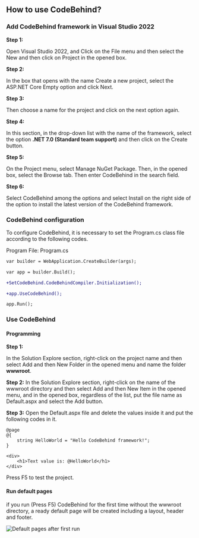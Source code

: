 ## How to use CodeBehind?

### Add CodeBehind framework in Visual Studio 2022

**Step 1:**

Open Visual Studio 2022, and Click on the File menu and then select the New and then click on Project in the opened box.

**Step 2:**

In the box that opens with the name Create a new project, select the ASP.NET Core Empty option and click Next.

**Step 3:**

Then choose a name for the project and click on the next option again.

**Step 4:**

In this section, in the drop-down list with the name of the framework, select the option **.NET 7.0 (Standard team support)** and then click on the Create button.

**Step 5:**

On the Project menu, select Manage NuGet Package. Then, in the opened box, select the Browse tab. Then enter CodeBehind in the search field.

**Step 6:**

Select CodeBehind among the options and select Install on the right side of the option to install the latest version of the CodeBehind framework.

### CodeBehind configuration

To configure CodeBehind, it is necessary to set the Program.cs class file according to the following codes.

Program File: Program.cs
```diff
var builder = WebApplication.CreateBuilder(args);

var app = builder.Build();

+SetCodeBehind.CodeBehindCompiler.Initialization();

+app.UseCodeBehind();

app.Run();
```

### Use CodeBehind

#### Programming

**Step 1:**

In the Solution Explore section, right-click on the project name and then select Add and then New Folder in the opened menu and name the folder **wwwroot**.

**Step 2:**
In the Solution Explore section, right-click on the name of the wwwroot directory and then select Add and then New Item in the opened menu, and in the opened box, regardless of the list, put the file name as Default.aspx and select the Add button.

**Step 3:**
Open the Default.aspx file and delete the values inside it and put the following codes in it.

```cshtml
@page
@{
    string HelloWorld = "Hello CodeBehind framework!";
}

<div>
    <h1>Text value is: @HelloWorld</h1>
</div>
```

Press F5 to test the project.

#### Run default pages

if you run (Press F5) CodeBehind for the first time without the wwwroot directory, a ready default page will be created including a layout, header and footer.

![Default pages after first run](https://github.com/elanatframework/Code_behind/assets/111444759/8b3a5af9-b990-4b03-9b0f-ba6b7c981e2e)

